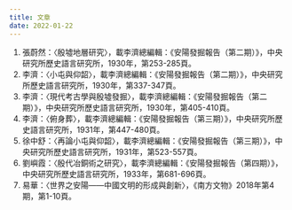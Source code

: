 ```yaml
---
title: 文章
date: 2022-01-22
---
```

1. 張蔚然：〈殷墟地層研究〉，載李濟總編輯：《安陽發掘報告（第二期）》，中央研究所歷史語言研究所，1930年，第253-285頁。
2. 李濟：〈小屯與仰韶〉，載李濟總編輯：《安陽發掘報告（第二期）》，中央研究所歷史語言研究所，1930年，第337-347頁。
3. 李濟：〈現代考古學與殷墟發掘〉，載李濟總編輯：《安陽發掘報告（第二期）》，中央研究所歷史語言研究所，1930年，第405-410頁。
4. 李濟：〈俯身葬〉，載李濟總編輯：《安陽發掘報告（第三期）》，中央研究所歷史語言研究所，1931年，第447-480頁。
5. 徐中舒：〈再論小屯與仰韶〉，載李濟總編輯：《安陽發掘報告（第三期）》，中央研究所歷史語言研究所，1931年，第523-557頁。
6. 劉嶼霞：〈殷代冶銅術之研究〉，載李濟總編輯：《安陽發掘報告（第四期）》，中央研究所歷史語言研究所，1933年，第681-696頁。
7. 易華：〈世界之安陽——中國文明的形成與創新〉，《南方文物》2018年第4期，第1-10頁。